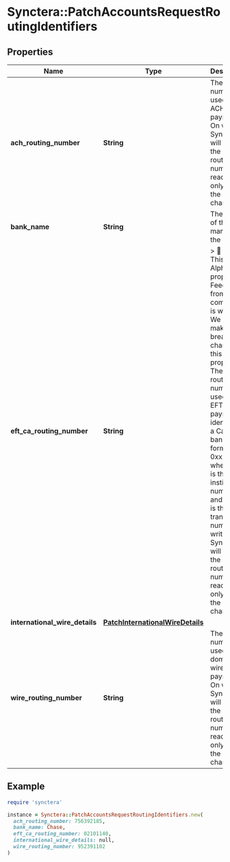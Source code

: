 # Synctera::PatchAccountsRequestRoutingIdentifiers

## Properties

| Name | Type | Description | Notes |
| ---- | ---- | ----------- | ----- |
| **ach_routing_number** | **String** | The routing number used for US ACH payments. On write, Synctera will store the entire routing number; on read, we only return the last 4 characters.  | [optional] |
| **bank_name** | **String** | The name of the bank managing the account | [optional] |
| **eft_ca_routing_number** | **String** | &gt; 🚧 Alpha &gt; This is an Alpha property. Feedback from the community is welcome. We may make breaking changes to this property. The 9 digit routing number used for EFT CA payments, identifying a Canadian bank.  The format is 0xxxyyyyy where xxx is the institution number and yyyyy is the transit number. On write, Synctera will store the entire routing number; on read, we only return the last 4 characters.  | [optional] |
| **international_wire_details** | [**PatchInternationalWireDetails**](PatchInternationalWireDetails.md) |  | [optional] |
| **wire_routing_number** | **String** | The routing number used for domestic wire payments. On write, Synctera will store the entire routing number; on read, we only return the last 4 characters.  | [optional] |

## Example

```ruby
require 'synctera'

instance = Synctera::PatchAccountsRequestRoutingIdentifiers.new(
  ach_routing_number: 756392185,
  bank_name: Chase,
  eft_ca_routing_number: 02101140,
  international_wire_details: null,
  wire_routing_number: 952391102
)
```

